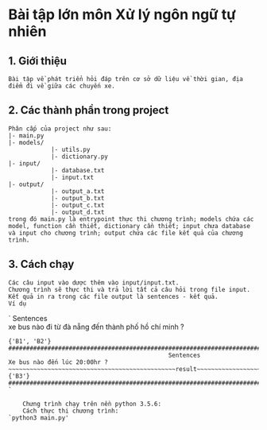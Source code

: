 # Bài tập lớn môn Xử lý ngôn ngữ tự nhiên
## 1. Giới thiệu
    Bài tập về phát triển hỏi đáp trên cơ sở dữ liệu về thời gian, địa điểm đi về giữa các chuyến xe.
## 2. Các thành phần trong project
    Phân cấp của project như sau:
    |- main.py
    |- models/   
                |- utils.py
                |- dictionary.py
    |- input/    
                |- database.txt
                |- input.txt
    |- output/
                |- output_a.txt
                |- output_b.txt
                |- output_c.txt
                |- output_d.txt
    trong đó main.py là entrypoint thực thi chương trình; models chứa các model, function cần thiết, dictionary cần thiết; input chưa database và input cho chương trình; output chứa các file kết quả của chương trình.

## 3. Cách chạy
    Các câu input vào dược thêm vào input/input.txt.
    Chương trình sẽ thực thi và trả lời tất cả câu hỏi trong file input. Kết quả in ra trong các file output là sentences - kết quả.
    Ví dụ
`
                                             Sentences                                              
xe bus nào đi từ đà nẵng đến thành phố hồ chí minh ?

~~~~~~~~~~~~~~~~~~~~~~~~~~~~~~~~~~~~~~~~~~~~~~~result~~~~~~~~~~~~~~~~~~~~~~~~~~~~~~~~~~~~~~~~~~~~~~~
{'B1', 'B2'}
####################################################################################################
                                             Sentences                                              
Xe bus nào đến lúc 20:00hr ?
~~~~~~~~~~~~~~~~~~~~~~~~~~~~~~~~~~~~~~~~~~~~~~~result~~~~~~~~~~~~~~~~~~~~~~~~~~~~~~~~~~~~~~~~~~~~~~~
{'B3'}
####################################################################################################
`
    
    Chưng trình chạy trên nền python 3.5.6:
    Cách thực thi chương trình:
`python3 main.py'
                